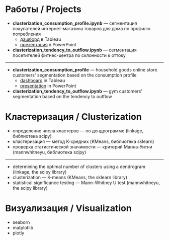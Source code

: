 # Работы / Projects 
 * **clusterization_consumption_profile.ipynb** — сегментация покупателей интернет-магазина товаров для дома по профилю потребления
   + [дашборд](https://public.tableau.com/views/__16318899266440/sheet2?:language=en-US&:display_count=n&:origin=viz_share_link) в Tableau
   + [презентация](https://drive.google.com/file/d/1BsIhczYmvlCiKUxFA4mB3Tdsv2yl1tP8/view?usp=sharing) в PowerPoint
 * **clasterization_tendency_to_outflow.ipynb** — сегментация посетителей фитнес-центра по склонности к оттоку
---
 * **clusterization_consumption_profile** — household goods online store customers' segmentation based on the consumption profile
   + [dashboard](https://public.tableau.com/views/__16318899266440/sheet2?:language=en-US&:display_count=n&:origin=viz_share_link) in Tableau
   + [presentation](https://drive.google.com/file/d/1BsIhczYmvlCiKUxFA4mB3Tdsv2yl1tP8/view?usp=sharing) in PowerPoint
 * **clasterization_tendency_to_outflow.ipynb** — gym customers' segmentation based on the tendency to outflow

# Кластеризация / Clusterization
 * определение числа кластеров — по дендрограмме (linkage, библиотека scipy)
 * кластеризация — метод К-средних (KMeans, библиотека sklearn)
 * проверка статистической значимости — критерий Манна-Уитни (mannwhitneyu, библиотека scipy)
 ---
 * determining the optimal number of clusters using a dendrogram (linkage, the scipy library)
 * clusterization — K-means (KMeans, the sklearn library)
 * statistical significance testing  —  Mann–Whitney U test (mannwhitneyu, the scipy library)

# Визуализация / Visualization
 * seaborn
 * matplotlib
 * plotly
